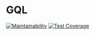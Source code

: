 # GQL

[![Maintainability](https://api.codeclimate.com/v1/badges/2e2356078c1b7ec48361/maintainability)](https://codeclimate.com/github/sensrsc/GQL/maintainability)
[![Test Coverage](https://api.codeclimate.com/v1/badges/2e2356078c1b7ec48361/test_coverage)](https://codeclimate.com/github/sensrsc/GQL/test_coverage)

